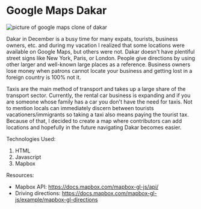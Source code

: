 # Google Maps Dakar

<img src='https://github.com/ryreadme/google-maps-sn/blob/master/google-maps-sn/sn_map.png' alt='picture of google maps clone of dakar'>

Dakar in December is a busy time for many expats, tourists, business owners, etc. and during my vacation I realized that some locations were available on Google Maps, but others were not. Dakar doesn't have plentiful street signs like New York, Paris, or London. People give directions by using other larger and well-known large places as a reference. Business owners lose money when patrons cannot locate your business and getting lost in a foreign country is 100% not it.

Taxis are the main method of transport and takes up a large share of the transport sector. Currently, the rental car business is expanding and if you are someone whose family has a car you don't have the need for taxis. Not to mention locals can immediately discern between tourists vacationers/immigrants so taking a taxi also means paying the tourist tax. Because of that, I decided to create a map where contributors can add locations and hopefully in the future navigating Dakar becomes easier.

Technologies Used:

1. HTML
2. Javascript
3. Mapbox

Resources:

- Mapbox API: <https://docs.mapbox.com/mapbox-gl-js/api/>
- Driving directions: <https://docs.mapbox.com/mapbox-gl-js/example/mapbox-gl-directions>

